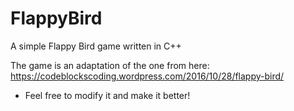 # FlappyBird
A simple Flappy Bird game written in C++

The game is an adaptation of the one from here: https://codeblockscoding.wordpress.com/2016/10/28/flappy-bird/

 * Feel free to modify it and make it better!

